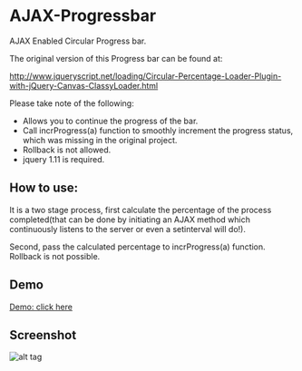 # AJAX-Progressbar
AJAX Enabled Circular Progress bar.


The original version of this Progress bar can be found at:

http://www.jqueryscript.net/loading/Circular-Percentage-Loader-Plugin-with-jQuery-Canvas-ClassyLoader.html


Please take note of the following:
  * Allows you to continue the progress of the bar.
  * Call incrProgress(a) function to smoothly increment the progress status, which was missing in the original project.
  * Rollback is not allowed.
  * jquery 1.11 is required.

## How to use:
It is a two stage process, 
first calculate the percentage of the process completed(that can be done by initiating an AJAX method which continuously listens to the server or even a setinterval will do!).

Second, pass the calculated percentage to incrProgress(a) function. Rollback is not possible.

## Demo
[Demo: click here](http://anna93.github.io/AJAX-Progressbar/)

## Screenshot
![alt tag](https://cloud.githubusercontent.com/assets/7301265/5916065/d6633b4e-a632-11e4-934d-58ed263d2839.PNG)
